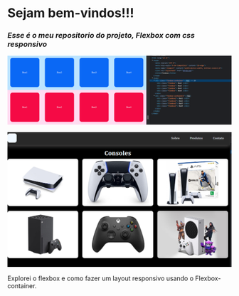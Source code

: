 <!--
# Flexbox_CSS_Responsivo
Explorei o flexbox e como fazer um layout responsivo usando o Flexbox-container.
-->

<h1> 
  Sejam bem-vindos!!!
</h1>
<h3>
  <em>
  Esse é o meu repositorio do projeto, 
  <strong> Flexbox com css responsivo </strong>
  </em>
</h3>  

![](https://github.com/Diegojfsr/Flexbox_CSS/blob/main/Flexbox/print/Captura%20de%20tela%202023-03-26%20110521.png)

![](https://github.com/Diegojfsr/Flexbox_CSS/blob/main/CSS%20Flexbox%20Layout%20Responsivel/print/Captura%20de%20tela%202023-03-26%20155909.png)

Explorei o flexbox e como fazer um layout responsivo usando o Flexbox-container.


